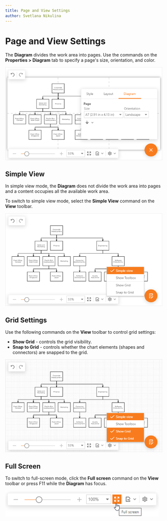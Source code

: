 ```yaml
---
title: Page and View Settings
author: Svetlana Nikulina
---
```

# Page and View Settings

The **Diagram** divides the work area into pages. Use the commands on the **Properties > Diagram** tab to specify a page's size, orientation, and color.

![Page and View Settings](../../images/diagram-page-settings.png)

## Simple View
In simple view mode, the **Diagram** does not divide the work area into pages and a content occupies all the available work area.

To switch to simple view mode, select the **Simple View** command on the **View** toolbar.

![Simple View](../../images/diagram-simple-view.png)

## Grid Settings

Use the following commands on the **View** toolbar to control grid settings:

- **Show Grid** - controls the grid visibility.
- **Snap to Grid** - controls whether the chart elements (shapes and connectors) are snapped to the grid.

![Grid Settings](../../images/diagram-grid-settings.png)

## Full Screen

To switch to full-screen mode, click the **Full screen** command on the **View** toolbar or press F11 while the **Diagram** has focus.

![Full Screen](../../images/diagram-full-screen.png)

